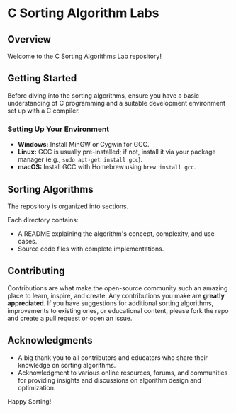 # C Sorting Algorithm Labs

## Overview
Welcome to the C Sorting Algorithms Lab repository!

## Getting Started
Before diving into the sorting algorithms, ensure you have a basic understanding of C programming and a suitable development environment set up with a C compiler.

### Setting Up Your Environment
- **Windows:** Install MinGW or Cygwin for GCC.
- **Linux:** GCC is usually pre-installed; if not, install it via your package manager (e.g., `sudo apt-get install gcc`).
- **macOS:** Install GCC with Homebrew using `brew install gcc`.

## Sorting Algorithms
The repository is organized into sections.

Each directory contains:
- A README explaining the algorithm's concept, complexity, and use cases.
- Source code files with complete implementations.

## Contributing
Contributions are what make the open-source community such an amazing place to learn, inspire, and create. Any contributions you make are **greatly appreciated**. If you have suggestions for additional sorting algorithms, improvements to existing ones, or educational content, please fork the repo and create a pull request or open an issue.

## Acknowledgments
- A big thank you to all contributors and educators who share their knowledge on sorting algorithms.
- Acknowledgment to various online resources, forums, and communities for providing insights and discussions on algorithm design and optimization.

Happy Sorting!
